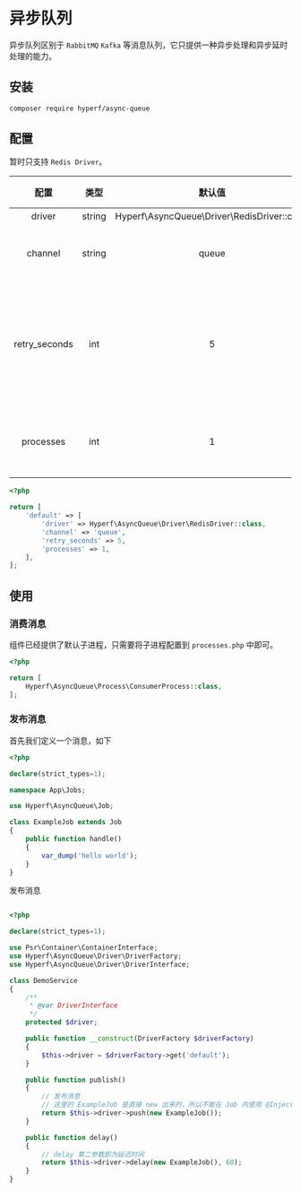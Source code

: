 # 异步队列

异步队列区别于 `RabbitMQ` `Kafka` 等消息队列，它只提供一种异步处理和异步延时处理的能力。

## 安装

```bash
composer require hyperf/async-queue
```

## 配置

暂时只支持 `Redis Driver`。

|     配置      |  类型  |                   默认值                    |        备注        |
|:-------------:|:------:|:-------------------------------------------:|:------------------:|
|    driver     | string | Hyperf\AsyncQueue\Driver\RedisDriver::class |         无         |
|    channel    | string |                    queue                    |      队列前缀      |
| retry_seconds |  int   |                      5                      | 失败后重新尝试间隔 |
|   processes   |  int   |                      1                      |     消费进程数     |

```php
<?php

return [
    'default' => [
        'driver' => Hyperf\AsyncQueue\Driver\RedisDriver::class,
        'channel' => 'queue',
        'retry_seconds' => 5,
        'processes' => 1,
    ],
];

```

## 使用

### 消费消息

组件已经提供了默认子进程，只需要将子进程配置到 `processes.php` 中即可。

```php
<?php

return [
    Hyperf\AsyncQueue\Process\ConsumerProcess::class,
];

```

### 发布消息

首先我们定义一个消息，如下

```php
<?php

declare(strict_types=1);

namespace App\Jobs;

use Hyperf\AsyncQueue\Job;

class ExampleJob extends Job
{
    public function handle()
    {
        var_dump('hello world');
    }
}

```

发布消息

```php

<?php

declare(strict_types=1);

use Psr\Container\ContainerInterface;
use Hyperf\AsyncQueue\Driver\DriverFactory;
use Hyperf\AsyncQueue\Driver\DriverInterface;

class DemoService
{
    /**
     * @var DriverInterface
     */
    protected $driver;

    public function __construct(DriverFactory $driverFactory)
    {
        $this->driver = $driverFactory->get('default');
    }

    public function publish()
    {
        // 发布消息
        // 这里的 ExampleJob 是直接 new 出来的，所以不能在 Job 内使用 @Inject @Value 等。
        return $this->driver->push(new ExampleJob());
    }

    public function delay()
    {
        // delay 第二参数即为延迟时间
        return $this->driver->delay(new ExampleJob(), 60);
    }
}

```